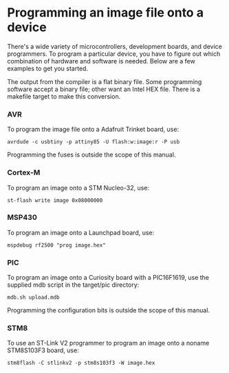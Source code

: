 # Programming an image file onto a device

There's a wide variety of microcontrollers, development boards, and
device programmers.  To program a particular device, you have to
figure out which combination of hardware and software is needed.
Below are a few examples to get you started.

The output from the compiler is a flat binary file.  Some programming
software accept a binary file; other want an Intel HEX file.  There is
a makefile target to make this conversion.

### AVR

To program the image file onto a Adafruit Trinket board, use:

    avrdude -c usbtiny -p attiny85 -U flash:w:image:r -P usb

Programming the fuses is outside the scope of this manual.

### Cortex-M

To program an image onto a STM Nucleo-32, use:

    st-flash write image 0x08000000

### MSP430

To program an image onto a Launchpad board, use:

    mspdebug rf2500 "prog image.hex"

### PIC

To program an image onto a Curiosity board with a PIC16F1619, use the
supplied mdb script in the target/pic directory:

    mdb.sh upload.mdb

Programming the configuration bits is outside the scope of this
manual.

### STM8

To use an ST-Link V2 programmer to program an image onto a noname
STM8S103F3 board, use:

    stm8flash -C stlinkv2 -p stm8s103f3 -W image.hex
